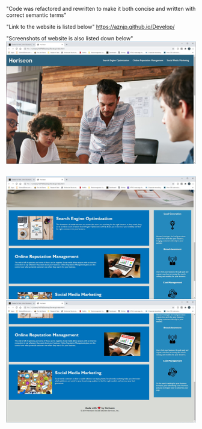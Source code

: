 "Code was refactored and rewritten to make it both concise and written with correct semantic terms"

"Link to the website is listed below"
https://aznjp.github.io/Develop/

"Screenshots of website is also listed down below"
<img src= "./Screenshot1.JPG">

<br>

<img src= "./Screenshot2.JPG">

<br>

<img src= "./Screenshot3.JPG">